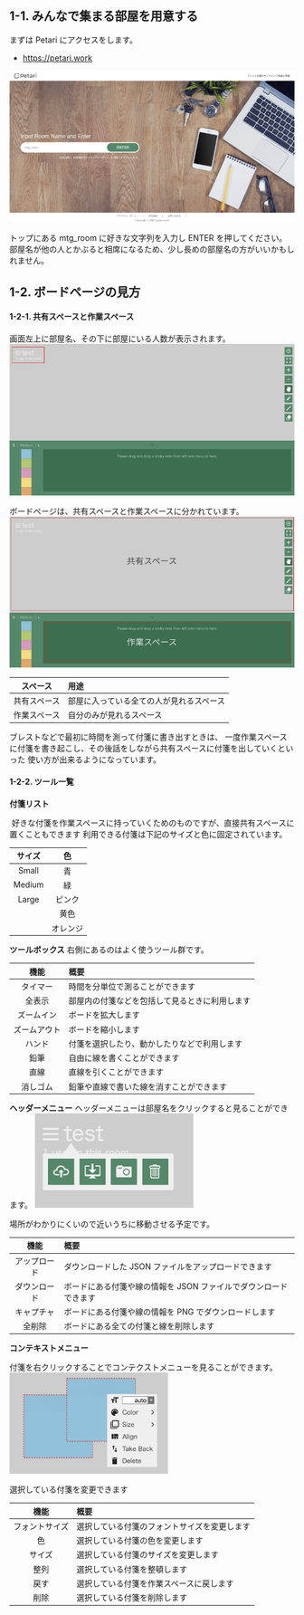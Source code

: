 ## 1-1. みんなで集まる部屋を用意する

まずは Petari にアクセスをします。

-   https://petari.work

![画像](../images/top.png)

トップにある mtg_room に好きな文字列を入力し ENTER を押してください。
部屋名が他の人とかぶると相席になるため、少し長めの部屋名の方がいいかもしれません。

## 1-2. ボードページの見方

#### 1-2-1. 共有スペースと作業スペース

画面左上に部屋名、その下に部屋にいる人数が表示されます。
![画像](../images/board_header.png)

ボードページは、共有スペースと作業スペースに分かれています。
![画像](../images/board_space.png)

|   スペース   | 用途                                     |
| :----------: | :--------------------------------------- |
| 共有スペース | 部屋に入っている全ての人が見れるスペース |
| 作業スペース | 自分のみが見れるスペース                 |

ブレストなどで最初に時間を測って付箋に書き出すときは、
一度作業スペースに付箋を書き起こし、その後話をしながら共有スペースに付箋を出していくといった
使い方が出来るようになっています。

#### 1-2-2. ツール一覧

**付箋リスト**

![]()
好きな付箋を作業スペースに持っていくためのものですが、直接共有スペースに置くこともできます
利用できる付箋は下記のサイズと色に固定されています。

| サイズ |    色    |
| :----: | :------: |
| Small  |    青    |
| Medium |    緑    |
| Large  |  ピンク  |
|        |   黄色   |
|        | オレンジ |

**ツールボックス**
右側にあるのはよく使うツール群です。

|     機能     | 概要                                           |
| :----------: | :--------------------------------------------- |
|   タイマー   | 時間を分単位で測ることができます               |
|    全表示    | 部屋内の付箋などを包括して見るときに利用します |
|  ズームイン  | ボードを拡大します                             |
| ズームアウト | ボードを縮小します                             |
|    ハンド    | 付箋を選択したり、動かしたりなどで利用します   |
|     鉛筆     | 自由に線を書くことができます                   |
|     直線     | 直線を引くことができます                       |
|   消しゴム   | 鉛筆や直線で書いた線を消すことができます       |

**ヘッダーメニュー**
ヘッダーメニューは部屋名をクリックすると見ることができます。
<img src="../images/board_hmenu.png" width="280px"/>

場所がわかりにくいので近いうちに移動させる予定です。

|     機能     | 概要                                                             |
| :----------: | :--------------------------------------------------------------- |
| アップロード | ダウンロードした JSON ファイルをアップロードできます             |
| ダウンロード | ボードにある付箋や線の情報を JSON ファイルでダウンロードできます |
|  キャプチャ  | ボードにある付箋や線の情報を PNG でダウンロードします            |
|    全削除    | ボードにある全ての付箋と線を削除します                           |

**コンテキストメニュー**

付箋を右クリックすることでコンテクストメニューを見ることができます。
<img src="../images/board_contextmenu.png" width="280px"/>

選択している付箋を変更できます

|      機能      | 概要                                         |
| :------------: | :------------------------------------------- |
| フォントサイズ | 選択している付箋のフォントサイズを変更します |
|       色       | 選択している付箋の色を変更します             |
|     サイズ     | 選択している付箋のサイズを変更します         |
|      整列      | 選択している付箋を整頓します                 |
|      戻す      | 選択している付箋を作業スペースに戻します     |
|      削除      | 選択している付箋を削除します                 |
